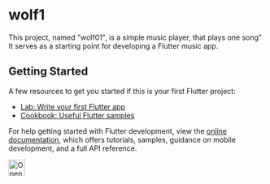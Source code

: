 <!-- Suggested code may be subject to a license. Learn more: ~LicenseLog:1491062558. -->
# wolf1

This project, named "wolf01", is a simple music player, that plays one song"
 It serves as a starting point for developing a Flutter music app.

## Getting Started

A few resources to get you started if this is your first Flutter project:

- [Lab: Write your first Flutter app](https://docs.flutter.dev/get-started/codelab)
- [Cookbook: Useful Flutter samples](https://docs.flutter.dev/cookbook)

For help getting started with Flutter development, view the
[online documentation](https://docs.flutter.dev/), which offers tutorials,
samples, guidance on mobile development, and a full API reference.


<a href="https://idx.google.com/import?url=https%3A%2F%2Fgithub.com%2Fjamart3d%2Fwolf01">
  <img
    height="32"
    alt="Open in IDX"
    src="https://cdn.idx.dev/btn/open_light_32.svg">
</a>

